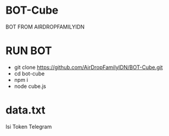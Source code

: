 # BOT-Cube
BOT FROM AIRDROPFAMILYIDN

# RUN BOT 
- git clone https://github.com/AirDropFamilyIDN/BOT-Cube.git
- cd bot-cube
- npm i
- node cube.js

# data.txt
Isi Token Telegram

